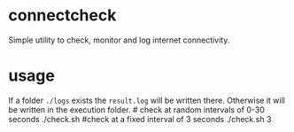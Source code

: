 # connectcheck
Simple utility to check, monitor and log internet connectivity.

# usage
If a folder `./logs` exists the `result.log` will be written there. Otherwise it will be written in the execution folder.
        # check at random intervals of 0-30 seconds
        ./check.sh
        #check at a fixed interval of 3 seconds
        ./check.sh 3
